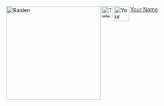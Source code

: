 <img align="left" alt="Raiden" width="250" src="https://telegra.ph/file/bcf6185b7f596f4cdd21e.jpg">


<!-- Telegram logo with link to your account -->
<a href="https://t.me/YourTelegramAccount">
  <img align="left" alt="Telegram" width="30" src="https://telegram.org/img/t_logo.svg">
  Your Name
</a>

<!-- Your logo image with link to your account -->
<a href="https://t.me/AnimeRobots">
  <img align="left" alt="Your Logo" width="40" src="https://telegra.ph/file/40a5a4a0cf98d2731437e.jpg">
</a>
